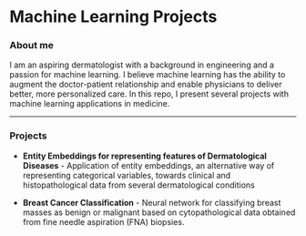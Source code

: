 # Machine Learning Projects

### About me
I am an aspiring dermatologist with a background in engineering and a passion for machine learning. I believe machine learning has the ability to augment the doctor-patient relationship and enable physicians to deliver better, more personalized care. In this repo, I present several projects with machine learning applications in medicine.  

------------------------------------------

### Projects
* **Entity Embeddings for representing features of Dermatological Diseases** - Application of entity embeddings, an alternative way of representing categorical variables, towards clinical and histopathological data from several dermatological conditions

* **Breast Cancer Classification** - Neural network for classifying breast masses as benign or malignant based on cytopathological data obtained from fine needle aspiration (FNA) biopsies.  
